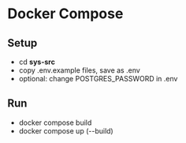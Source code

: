 # Docker Compose
## Setup
- cd **sys-src**
- copy .env.example files, save as .env
- optional: change POSTGRES_PASSWORD in .env

## Run
- docker compose build
- docker compose up (--build)